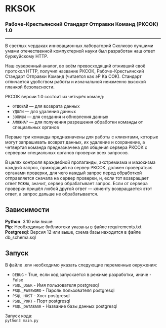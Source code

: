 # RKSOK

### Рабоче-Крестьянский Стандарт Отправки Команд (РКСОК) 1.0

---

В светлых чердаках инновационных лабораторий Сколково лучшими умами отечественной компухтерной науки был разработан наш ответ буржуйскому HTTP.

Наш суверенный аналог, во всём превосходящий отживший своё протокол HTTP, получил название РКСОК, Рабоче-Крестьянский Стандарт Отправки Команд (читается как эР Ка СОК). Стандарт отличается удобством работы и изначальной неизменно высокой планкой безопасности.

РКСОК версии 1.0 состоит из четырёх команд:
  * `ОТДОВАЙ` — для возврата данных
  * `УДОЛИ` — для удаления данных
  * `ЗОПИШИ` — для создания и обновления данных
  * `АМОЖНА?` — для получения разрешения обработки команды от специальных органов

Первые три команды предназначены для работы с клиентами, которые могут запрашивать возврат данных, их удаление и сохранение, а четвертая команда предназначена для общения сервера РКСОК с сервером специальных органов проверки всех запросов.

В целях контроля враждебной пропаганды, экстремизма и мазохизма каждый запрос, приходящий на сервер РКСОК, должен проверяться органами проверки, для чего каждый запрос перед обработкой отправляется сначала на сервер проверки, и, если тот возвращает ответ `МОЖНА`, значит, сервер обрабатывает запрос. Если от сервера проверки пришёл любой другой ответ — клиенту возвращается этот ответ, а запрос дальше не обрабатывается.


## Зависимости
**Python**: 3.10 или выше  
**Pip**: Необходимые библиотеки указаны в файле requirements.txt  
**Postgresql**: Версия 12 или выше, схема базы находится в файле db_schema.sql

## Запуск
В файле .env необходимо указать следующие переменные окружения:  
  * `DEBUG` - True, если код запускается в режиме разработки, иначе - False  
  * `PSQL_USER` - Имя пользователя postgresql  
  * `PSQL_PASSWORD` - Пароль пользователя postgresql  
  * `PSQL_HOST` - Хост postgresql  
  * `PSQL_PORT` - Порт postgresql  
  * `PSQL_DATABASE` - Название базы данных postgresql  

Запуск кода:  
`python3 main.py`
